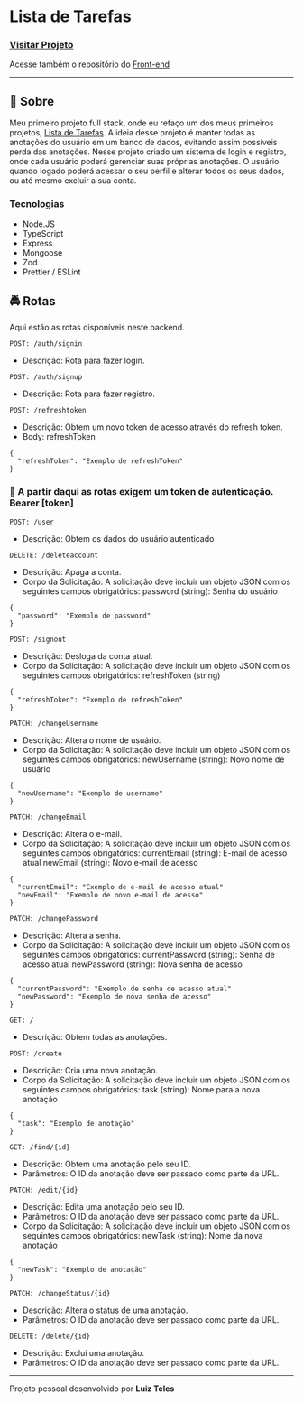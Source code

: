 # Lista de Tarefas

### [Visitar Projeto](https://listadetarefas-luiz2k.vercel.app/)
Acesse também o repositório do [Front-end](https://github.com/luiz2k/lista-de-tarefas__web)

---

## 📝 Sobre
Meu primeiro projeto full stack, onde eu refaço um dos meus primeiros projetos, [Lista de Tarefas](https://listadetarefasv1-luiz2k.vercel.app/). A ideia desse projeto é manter todas as anotações do usuário em um banco de dados, evitando assim possíveis perda das anotações. Nesse projeto criado um sistema de login e registro, onde cada usuário poderá gerenciar suas próprias anotações. O usuário quando logado poderá acessar o seu perfil e alterar todos os seus dados, ou até mesmo excluir a sua conta.

### Tecnologias
- Node.JS
- TypeScript
- Express
- Mongoose
- Zod
- Prettier / ESLint

## 🚔 Rotas
Aqui estão as rotas disponíveis neste backend.

`POST: /auth/signin`
- Descrição: Rota para fazer login.

`POST: /auth/signup`
- Descrição: Rota para fazer registro.

`POST: /refreshtoken`
- Descrição: Obtem um novo token de acesso através do refresh token.
- Body: refreshToken
```
{
  "refreshToken": "Exemplo de refreshToken"
}
```

### 🔑 A partir daqui as rotas exigem um token de autenticação. Bearer [token]

`POST: /user`
- Descrição: Obtem os dados do usuário autenticado

`DELETE: /deleteaccount`
- Descrição: Apaga a conta.
- Corpo da Solicitação: A solicitação deve incluir um objeto JSON com os seguintes campos obrigatórios:
password (string): Senha do usuário
```
{
  "password": "Exemplo de password"
}
```

`POST: /signout`
- Descrição: Desloga da conta atual.
- Corpo da Solicitação: A solicitação deve incluir um objeto JSON com os seguintes campos obrigatórios:
refreshToken (string)
```
{
  "refreshToken": "Exemplo de refreshToken"
}
```

`PATCH: /changeUsername`
- Descrição: Altera o nome de usuário.
- Corpo da Solicitação: A solicitação deve incluir um objeto JSON com os seguintes campos obrigatórios:
newUsername (string): Novo nome de usuário
```
{
  "newUsername": "Exemplo de username"
}
```

`PATCH: /changeEmail`
- Descrição: Altera o e-mail.
- Corpo da Solicitação: A solicitação deve incluir um objeto JSON com os seguintes campos obrigatórios:
currentEmail (string): E-mail de acesso atual
newEmail (string): Novo e-mail de acesso
```
{
  "currentEmail": "Exemplo de e-mail de acesso atual"
  "newEmail": "Exemplo de novo e-mail de acesso"
}
```

`PATCH: /changePassword`
- Descrição: Altera a senha.
- Corpo da Solicitação: A solicitação deve incluir um objeto JSON com os seguintes campos obrigatórios:
currentPassword (string): Senha de acesso atual
newPassword (string): Nova senha de acesso
```
{
  "currentPassword": "Exemplo de senha de acesso atual"
  "newPassword": "Exemplo de nova senha de acesso"
}
```

`GET: /`
- Descrição: Obtem todas as anotações.

`POST: /create`
- Descrição: Cria uma nova anotação.
- Corpo da Solicitação: A solicitação deve incluir um objeto JSON com os seguintes campos obrigatórios:
task (string): Nome para a nova anotação
```
{
  "task": "Exemplo de anotação"
}
```

`GET: /find/{id}`
- Descrição: Obtem uma anotação pelo seu ID.
- Parâmetros: O ID da anotação deve ser passado como parte da URL.

`PATCH: /edit/{id}`
- Descrição: Edita uma anotação pelo seu ID.
- Parâmetros: O ID da anotação deve ser passado como parte da URL.
- Corpo da Solicitação: A solicitação deve incluir um objeto JSON com os seguintes campos obrigatórios:
newTask (string): Nome da nova anotação
```
{
  "newTask": "Exemplo de anotação"
}
```

`PATCH: /changeStatus/{id}`
- Descrição: Altera o status de uma anotação.
- Parâmetros: O ID da anotação deve ser passado como parte da URL.

`DELETE: /delete/{id}`
- Descrição: Exclui uma anotação.
- Parâmetros: O ID da anotação deve ser passado como parte da URL.

---

Projeto pessoal desenvolvido por **Luiz Teles**
